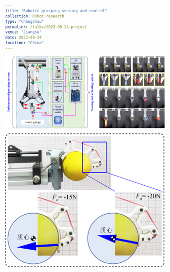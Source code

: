 ```yaml
---
title: "Robotic grasping sensing and control"
collection: Robot research
type: "Changzhou"
permalink: /talks/2023-08-24-project
venue: "Jiangsu"
date: 2023-08-24
location: "China"
---
```


![figure](/images/project_RoboticGraspingControl.png)

![figure](/images/project_MiniatureSEA.png)

